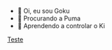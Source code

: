 - 👋 Oi, eu sou Goku
- 👀 Procurando a Puma
- 🌱 Aprendendo a controlar o Ki

[Teste](https://github.com/GuiBMA/GuiBMA/blob/main/Servidor%20TCP%20Python)
